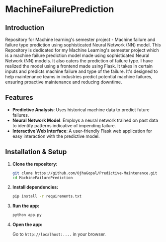 # MachineFailurePrediction

## Introduction

Repository for Machine learning's semester project - Machine failure and failure type prediction using sophisticated Neural Network (NN) model.
This Repository is dedicated for my Machine Learning's semester project which is a machine failure prediction model made using sophisticated Neural Network (NN) models. It also caters the prediction of failure type. I have realized the model using a frontend made using Flask. It takes in certain inputs and predicts machine failure and type of the failure. It's designed to help maintenance teams in industries predict potential machine failures, ensuring proactive maintenance and reducing downtime.

## Features

- **Predictive Analysis**: Uses historical machine data to predict future failures.
- **Neural Network Model**: Employs a neural network trained on past data to identify patterns indicative of impending failure.
- **Interactive Web Interface**: A user-friendly Flask web application for easy interaction with the predictive model.

## Installation & Setup

1. **Clone the repository:**

   ```bash
   git clone https://github.com/OjhaGopal/Predictive-Maintenance.git
   cd MachineFailurePrediction
   ```

2. **Install dependencies:**

   ```bash
   pip install -r requirements.txt
   ```

3. **Run the app:**

   ```bash
   python app.py
   ```

4. **Open the app:**

   Go to `http://localhost:....` in your browser.
